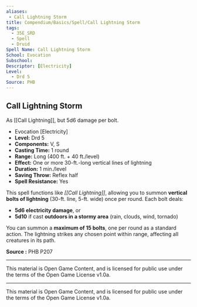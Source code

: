 ```yaml
---
aliases:
 - Call Lightning Storm
title: Compendium/Basics/Spell/Call Lightning Storm
tags: 
  - 35E_SRD
  - Spell
  - Druid
Spell Name: Call Lightning Storm
School: Evocation
Subschool: 
Descriptor: [Electricity]
Level:
  - Drd 5
Source: PHB
---
```


## Call Lightning Storm

As [[Call Lightning]], but 5d6 damage per bolt.

*   Evocation [Electricity]
*   **Level:** Drd 5
*   **Components:** V, S
*   **Casting Time:** 1 round
*   **Range:** Long (400 ft. + 40 ft./level)
*   **Effect:** One or more 30-ft.-long vertical lines of lightning
*   **Duration:** 1 min./level
*   **Saving Throw:** Reflex half
*   **Spell Resistance:** Yes

This spell functions like *[[Call Lightning]]*, allowing you to summon **vertical bolts of lightning** (30-ft. line, 5-ft. wide) once per round. Each bolt deals:
- **5d6 electricity damage**, or
- **5d10** if cast **outdoors in a stormy area** (rain, clouds, wind, tornado)

You can summon a **maximum of 15 bolts**, one per round as a standard action. The lightning strikes any chosen point within range, affecting all creatures in its path.

**Source :** PHB P207

---

This material is Open Game Content, and is licensed for public use under  
the terms of the Open Game License v1.0a.

---

This material is Open Game Content, and is licensed for public use under the terms of the Open Game License v1.0a.
